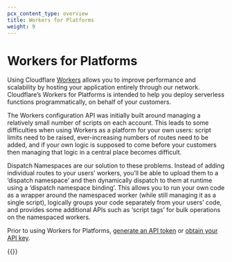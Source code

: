 ```yaml
---
pcx_content_type: overview
title: Workers for Platforms
weight: 9
---
```

 
# Workers for Platforms
 
Using Cloudflare [Workers](/workers/) allows you to improve performance and scalability by hosting your application entirely through our network. Cloudflare’s Workers for Platforms is intended to help you deploy serverless functions programmatically, on behalf of your customers. 

The Workers configuration API was initially built around managing a relatively small number of scripts on each account. This leads to some difficulties when using Workers as a platform for your own users: script limits need to be raised, ever-increasing numbers of routes need to be added, and if your own logic is supposed to come before your customers then managing that logic in a central place becomes difficult.

Dispatch Namespaces are our solution to these problems. Instead of adding individual routes to your users’ workers, you’ll be able to upload them to a ’dispatch namespace’ and then dynamically dispatch to them at runtime using a ‘dispatch namespace binding’. This allows you to run your own code as a wrapper around the namespaced worker (while still managing it as a single script), logically groups your code separately from your users’ code, and provides some additional APIs such as ‘script tags’ for bulk operations on the namespaced workers.

Prior to using Workers for Platforms, [generate an API token](/api/tokens/create/#generating-the-token) or [obtain your API key](/api/keys/#view-your-api-key).


{{<directory-listing>}}
